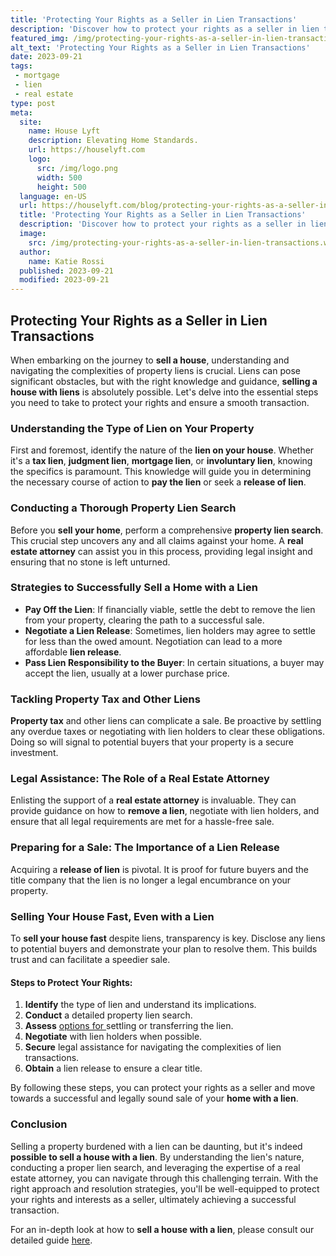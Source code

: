 ```yaml
---
title: 'Protecting Your Rights as a Seller in Lien Transactions'
description: 'Discover how to protect your rights as a seller in lien transactions. Gain insights and valuable tips to ensure a fair and secure selling experience.'
featured_img: /img/protecting-your-rights-as-a-seller-in-lien-transactions.webp
alt_text: 'Protecting Your Rights as a Seller in Lien Transactions'
date: 2023-09-21
tags:
 - mortgage
 - lien
 - real estate
type: post
meta:
  site:
    name: House Lyft
    description: Elevating Home Standards.
    url: https://houselyft.com
    logo:
      src: /img/logo.png
      width: 500
      height: 500
  language: en-US
  url: https://houselyft.com/blog/protecting-your-rights-as-a-seller-in-lien-transactions
  title: 'Protecting Your Rights as a Seller in Lien Transactions'
  description: 'Discover how to protect your rights as a seller in lien transactions. Gain insights and valuable tips to ensure a fair and secure selling experience.'
  image:
    src: /img/protecting-your-rights-as-a-seller-in-lien-transactions.webp
  author:
    name: Katie Rossi
  published: 2023-09-21
  modified: 2023-09-21
---
```



## Protecting Your Rights as a Seller in Lien Transactions

When embarking on the journey to **sell a house**, understanding and navigating the complexities of property liens is crucial. Liens can pose significant obstacles, but with the right knowledge and guidance, **selling a house with liens** is absolutely possible. Let's delve into the essential steps you need to take to protect your rights and ensure a smooth transaction.

### Understanding the Type of Lien on Your Property

First and foremost, identify the nature of the **lien on your house**. Whether it's a **tax lien**, **judgment lien**, **mortgage lien**, or **involuntary lien**, knowing the specifics is paramount. This knowledge will guide you in determining the necessary course of action to **pay the lien** or seek a **release of lien**.

### Conducting a Thorough Property Lien Search

Before you **sell your home**, perform a comprehensive **property lien search**. This crucial step uncovers any and all claims against your home. A **real estate attorney** can assist you in this process, providing legal insight and ensuring that no stone is left unturned.

### Strategies to Successfully Sell a Home with a Lien
  - **Pay Off the Lien**: If financially viable, settle the debt to remove the lien from your property, clearing the path to a successful sale.
  - **Negotiate a Lien Release**: Sometimes, lien holders may agree to settle for less than the owed amount. Negotiation can lead to a more affordable **lien release**.
  - **Pass Lien Responsibility to the Buyer**: In certain situations, a buyer may accept the lien, usually at a lower purchase price.

### Tackling Property Tax and Other Liens

**Property tax** and other liens can complicate a sale. Be proactive by settling any overdue taxes or negotiating with lien holders to clear these obligations. Doing so will signal to potential buyers that your property is a secure investment.

### Legal Assistance: The Role of a Real Estate Attorney

Enlisting the support of a **real estate attorney** is invaluable. They can provide guidance on how to **remove a lien**, negotiate with lien holders, and ensure that all legal requirements are met for a hassle-free sale.

### Preparing for a Sale: The Importance of a Lien Release

Acquiring a **release of lien** is pivotal. It is proof for future buyers and the title company that the lien is no longer a legal encumbrance on your property.

### Selling Your House Fast, Even with a Lien

To **sell your house fast** despite liens, transparency is key. Disclose any liens to potential buyers and demonstrate your plan to resolve them. This builds trust and can facilitate a speedier sale.

#### Steps to Protect Your Rights:

1. **Identify** the type of lien and understand its implications.
2. **Conduct** a detailed property lien search.
3. **Assess** [options   for  ](https://houselyft.com/blog/negotiating-skills-for-selling-a-house-with-a-lien)settling or transferring the lien.
4. **Negotiate** with lien holders when possible.
5. **Secure** legal assistance for navigating the complexities of lien transactions.
6. **Obtain** a lien release to ensure a clear title.

By following these steps, you can protect your rights as a seller and move towards a successful and legally sound sale of your **home with a lien**.

### Conclusion

Selling a property burdened with a lien can be daunting, but it's indeed **possible to sell a house with a lien**. By understanding the lien's nature, conducting a proper lien search, and leveraging the expertise of a real estate attorney, you can navigate through this challenging terrain. With the right approach and resolution strategies, you'll be well-equipped to protect your rights and interests as a seller, ultimately achieving a successful transaction.

For an in-depth look at how to **sell a house with a lien**, please consult our detailed guide [here](https://www.wearehomebuyers.com/blog/sell-a-house-with-a-lien/).